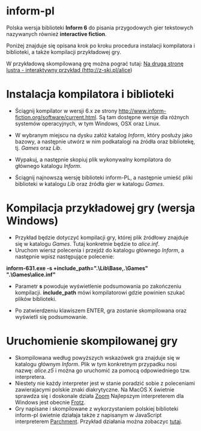 inform-pl
=========
Polska wersja biblioteki **Inform 6** do pisania przygodowych gier tekstowych nazywanych również **interactive fiction**.


Poniżej znajduje się opisana krok po kroku procedura instalacji kompilatora i biblioteki, a także kompilacji przykładowej gry.

W przykładową skompilowaną grę można pograć tutaj: <a href="http://z-ski.pl/alice" target="_blank">Na drugą stronę lustra - interaktywny przykład (http://z-ski.pl/alice)</a>

Instalacja kompilatora i biblioteki
===================================

- Ściągnij kompilator w wersji 6.x ze strony http://www.inform-fiction.org/software/current.html. Są tam dostępne wersje dla różnych systemów operacyjnych, w tym Windows, OSX oraz Linux.

- W wybranym miejscu na dysku załóż katalog *Inform*, który posłuży jako bazowy, a następnie utwórz w nim podkatalogi na źródła oraz bibliotekę, tj. *Games* oraz *Lib*.

- Wypakuj, a następnie skopiuj plik wykonywalny kompilatora do głównego katalogu *Inform*.

- Ściągnij najnowszą wersję biblioteki inform-PL, a następnie umieść pliki biblioteki w katalogu *Lib* oraz źródła gier w katalogu *Games*.

Kompilacja przykładowej gry (wersja Windows)
============================================

- Przykład będzie dotyczyć kompilacji gry, której plik źródłowy znajduje się w katalogu *Games*. Tutaj konkretnie będzie to *alice.inf*.
- Uruchom wiersz polecenia i przejdź do katalogu głównego *Inform*, a następnie wpisz następujące polecenie:

**inform-631.exe -s +include_path=".\Lib\Base,.\Games" ".\Games\alice.inf"**

- Parametr **s** powoduje wyświetlenie podsumowania po zakończeniu kompilacji. **include_path** mówi kompilatorowi gdzie powinien szukać plików biblioteki.

- Po zatwierdzeniu klawiszem ENTER, gra zostanie skompilowana oraz wyświetli się podsumowanie.

Uruchomienie skompilowanej gry
==============================

- Skompilowana według powyższych wskazówek gra znajduje się w katalogu głównym *Inform*. Plik w tym konkretnym przypadku nosi nazwę: *alice.z5* i można go uruchomić za pomocą odpowiedniego tzw. interpretera.
- Niestety nie każdy interpreter jest w stanie poradzić sobie z poleceniami zawierajacymi polskie znaki diakrytyczne. Na MacOS X świetnie sprawdza się i doskonale działa <a target="_blank" href="http://www.logicalshift.co.uk/unix/zoom/">Zoom</a> Najlepszym interpreterem dla Windows jest obecnie <a target="_blank"  href="http://mirror.ifarchive.org/if-archive/infocom/interpreters/frotz/WindowsFrotzInstaller.exe">Frotz</a>.
- Gry napisane i skompilowane z wykorzystaniem polskiej biblioteki inform-pl świetnie działaja także z napisanym w JavaScript interpreterem <a href="https://github.com/curiousdannii/parchment/" target="_blank">Parchment</a>. Przykład działania można zobaczyc <a href="http://z-ski.pl/alice" target="_blank">tutaj</a>.
